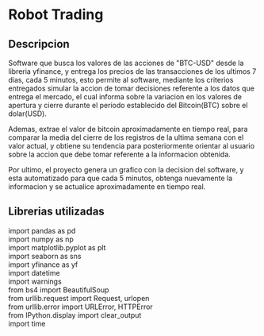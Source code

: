 # **Robot Trading**

## **Descripcion**

Software que busca los valores de las acciones de "BTC-USD" desde la libreria yfinance, y entrega los precios de las transacciones de los ultimos 7 dias, cada 5 minutos, esto permite al software, mediante los criterios entregados simular la accion de tomar decisiones referente a los datos que entrega el mercado, el cual informa sobre la variacion en los valores de apertura y cierre durante el periodo establecido del Bitcoin(BTC) sobre el dolar(USD).

Ademas, extrae el valor de bitcoin aproximadamente en tiempo real, para comparar la media del cierre de los registros de la ultima semana con el valor actual, y obtiene su tendencia para posteriormente orientar al usuario sobre la accion que debe tomar referente a la informacion obtenida.

Por ultimo, el proyecto genera un grafico con la decision del software, y esta automatizado para que cada 5 minutos, obtenga nuevamente la informacion y se actualice aproximadamente en tiempo real. 

## **Librerias utilizadas**


import pandas as pd <br>
import numpy as np <br>
import matplotlib.pyplot as plt <br>
import seaborn as sns <br>
import yfinance as yf <br>
import datetime <br>
import warnings <br>
from bs4 import BeautifulSoup <br>
from urllib.request import Request, urlopen <br>
from urllib.error import URLError, HTTPError <br>
from IPython.display import clear_output <br>
import time <br>
